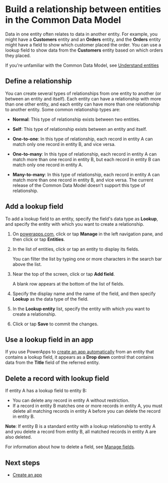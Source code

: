 <properties
	pageTitle="Entity relationships via lookup field | Microsoft Common Data Model"
	description="Build a relationship between entities by using a lookup field."
	services="powerapps"
	documentationCenter="na"
	authors="karthik-1"
	manager="erikre"
	editor=""
	tags=""/>

<tags
   ms.service="powerapps"
   ms.devlang="na"
   ms.topic="article"
   ms.tgt_pltfrm="na"
   ms.workload="na"
   ms.date="07/21/2016"
   ms.author="karthikb"/>

# Build a relationship between entities in the Common Data Model #
Data in one entity often relates to data in another entity. For example, you might have a **Customers** entity and an **Orders** entity, and the **Orders** entity might have a field to show which customer placed the order. You can use a lookup field to show data from the **Customers** entity based on which orders they placed.

If you're unfamiliar with the Common Data Model, see [Understand entities](data-platform-intro.md)

## Define a relationship ##
You can create several types of relationships from one entity to another (or between an entity and itself). Each entity can have a relationship with more than one other entity, and each entity can have more than one relationship to another entity. Some common relationship types are:

- **Normal**: This type of relationship exists between two entities.

- **Self**: This type of relationship exists between an entity and itself.

- **One-to-one**: In this type of relationship, each record in entity A can match only one record in entity B, and vice versa.

- **One-to-many**: In this type of relationship, each record in entity A can match more than one record in entity B, but each record in entity B can match only one record in entity A.

- **Many-to-many**: In this type of relationship, each record in entity A can match more than one record in entity B, and vice versa. The current release of the Common Data Model doesn't support this type of relationship.

## Add a lookup field ##
To add a lookup field to an entity, specify the field's data type as **Lookup**, and specify the entity with which you want to create a relationship.

1. On [powerapps.com](https://web.powerapps.com), click or tap **Manage** in the left navigation pane, and then click or tap **Entities**.

1. In the list of entities, click or tap an entity to display its fields.

	You can filter the list by typing one or more characters in the search bar above the list.

1. Near the top of the screen, click or tap **Add field**.

	A blank row appears at the bottom of the list of fields.

1. Specify the display name and the name of the field, and then specify **Lookup** as the data type of the field.

1. In the **Lookup entity** list, specify the entity with which you want to create a relationship.

1. Click or tap **Save** to commit the changes.

## Use a lookup field in an app ##
If you use PowerApps to [create an app automatically](data-platform-create-app.md) from an entity that contains a lookup field, it appears as a **Drop down** control that contains data from the **Title** field of the referred entity.

## Delete a record with lookup field ##
If entity A has a lookup field to entity B:

- You can delete any record in entity A without restriction.
- If a record in entity B matches one or more records in entity A, you must delete all matching records in entity A before you can delete the record in entity B.

**Note**: If entity B is a standard entity with a lookup relationship to entity A and you delete a record from entity B, all matched records in entity A are also deleted.

For information about how to delete a field, see [Manage fields](data-platform-manage-fields.md).

## Next steps ##
- [Create an app](data-platform-create-app.md)
